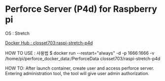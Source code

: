 
# Perforce Server (P4d) for Raspberry pi

OS : Stretch



[Docker Hub : closset703:raspi-stretch-p4d](https://cloud.docker.com/repository/docker/closset703/raspi-stretch-p4d)

HOW TO USE : 사용법
$ docker run --restart="always" -d -p 1666:1666 -v /home/pi/perforce_docker_data:/PerforceData closset703/raspi-stretch-p4d





HOW TO:
 After launch container, create user and access perforce server.
 Entering administration tool, the tool will give user admin authorization.
